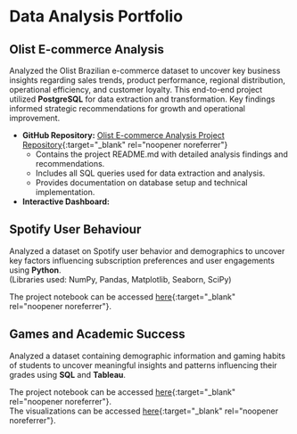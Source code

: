 # Data Analysis Portfolio

## Olist E-commerce Analysis
Analyzed the Olist Brazilian e-commerce dataset to uncover key business insights regarding sales trends, product performance, regional distribution, operational efficiency, and customer loyalty. This end-to-end project utilized **PostgreSQL** for data extraction and transformation. Key findings informed strategic recommendations for growth and operational improvement.

- **GitHub Repository:** [Olist E-commerce Analysis Project Repository](https://github.com/jayjay0317/Olist-E-Commerce-analysis){:target="_blank" rel="noopener noreferrer"}
    *   Contains the project README.md with detailed analysis findings and recommendations.
    *   Includes all SQL queries used for data extraction and analysis.
    *   Provides documentation on database setup and technical implementation.
- **Interactive Dashboard:** 

## Spotify User Behaviour
Analyzed a dataset on Spotify user behavior and demographics to uncover key factors influencing subscription preferences and user engagements using **Python**.  
(Libraries used: NumPy, Pandas, Matplotlib, Seaborn, SciPy)

The project notebook can be accessed [here](Spotify_user_behaviour.html){:target="_blank" rel="noopener noreferrer"}.

## Games and Academic Success
Analyzed a dataset containing demographic information and gaming habits of students to uncover meaningful insights and patterns influencing their grades using **SQL** and **Tableau**.  

The project notebook can be accessed [here](games_and_academic_success.html){:target="_blank" rel="noopener noreferrer"}.  
The visualizations can be accessed [here](https://public.tableau.com/app/profile/jaewoo.lee/viz/GamesandAcademicSuccess/Dashboard1?publish=yes){:target="_blank" rel="noopener noreferrer"}.
